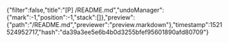 {"filter":false,"title":"[P] /README.md","undoManager":{"mark":-1,"position":-1,"stack":[]},"preview":{"path":"/README.md","previewer":"preview.markdown"},"timestamp":1521524952717,"hash":"da39a3ee5e6b4b0d3255bfef95601890afd80709"}